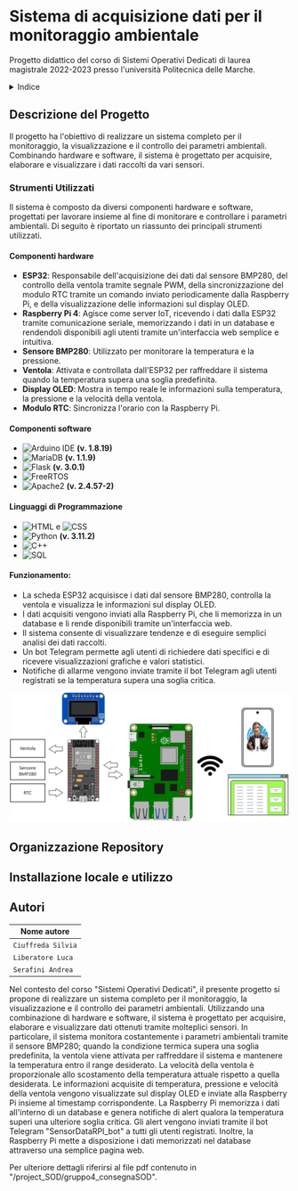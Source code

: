 # Sistema di acquisizione dati per il monitoraggio ambientale

Progetto didattico del corso di Sistemi Operativi Dedicati di laurea magistrale 2022-2023 presso l'università Politecnica delle Marche. 

<details>
  <summary>Indice</summary>
  
  - [Descrizione del Progetto](#descrizione-del-progetto)
    - [Strumenti Utilizzati](#strumenti-utilizzati)
       - [Componenti Software](#componenti-software)
       - [Componenti Hardware](#componenti-hardware)
       - [Linguaggi di Programmazione](#linguaggi-di-programmazione)
    - [Funzionamento](#funzionamento)
  - [Struttura Repository](#struttura-repository)
  - [Installazione Locale](#installazione-locale)
  - [Utilizzo](#utilizzo)
  - [Autori](#autori)
</details>

## Descrizione del Progetto
Il progetto ha l'obiettivo di realizzare un sistema completo per il monitoraggio, la visualizzazione e il controllo dei parametri ambientali. Combinando hardware e software, il sistema è progettato per acquisire, elaborare e visualizzare i dati raccolti da vari sensori.

### Strumenti Utilizzati
Il sistema è composto da diversi componenti hardware e software, progettati per lavorare insieme al fine di monitorare e controllare i parametri ambientali. Di seguito è riportato un riassunto dei principali strumenti utilizzati.

#### Componenti hardware
- **ESP32**: Responsabile dell'acquisizione dei dati dal sensore BMP280, del controllo della ventola tramite segnale PWM, della sincronizzazione del modulo RTC tramite un comando inviato periodicamente dalla Raspberry Pi, e della visualizzazione delle informazioni sul display OLED.
- **Raspberry Pi 4**: Agisce come server IoT, ricevendo i dati dalla ESP32 tramite comunicazione seriale, memorizzando i dati in un database e rendendoli disponibili agli utenti tramite un'interfaccia web semplice e intuitiva.
- **Sensore BMP280**: Utilizzato per monitorare la temperatura e la pressione.
- **Ventola**: Attivata e controllata dall'ESP32 per raffreddare il sistema quando la temperatura supera una soglia predefinita.
- **Display OLED**: Mostra in tempo reale le informazioni sulla temperatura, la pressione e la velocità della ventola.
- **Modulo RTC**: Sincronizza l'orario con la Raspberry Pi.

#### Componenti software

- ![Arduino IDE](https://img.shields.io/badge/Arduino_IDE-00979D?logo=arduino&logoColor=white)  **(v. 1.8.19)**
- ![MariaDB](https://img.shields.io/badge/MariaDB-003545?logo=mariadb&logoColor=white)  **(v. 1.1.9)**
- ![Flask](https://img.shields.io/badge/Flask-000000?logo=flask&logoColor=white)   **(v. 3.0.1)**
- ![FreeRTOS](https://img.shields.io/badge/FreeRTOS-003E85?logo=freertos&logoColor=white)
- ![Apache2](https://img.shields.io/badge/Apache-D22128?logo=apache&logoColor=white)   **(v. 2.4.57-2)**


#### Linguaggi di Programmazione
- ![HTML](https://img.shields.io/badge/HTML5-E34F26?logo=html5&logoColor=white) e ![CSS](https://img.shields.io/badge/CSS3-1572B6?logo=css3&logoColor=white) 
- ![Python](https://img.shields.io/badge/Python-3776AB?logo=python&logoColor=white)  **(v. 3.11.2)**
- ![C++](https://img.shields.io/badge/C++-00599C?logo=c%2B%2B&logoColor=white)
- ![SQL](https://img.shields.io/badge/SQL-4479A1?logo=sql&logoColor=white) 

  
#### Funzionamento:
- La scheda ESP32 acquisisce i dati dal sensore BMP280, controlla la ventola e visualizza le informazioni sul display OLED.
- I dati acquisiti vengono inviati alla Raspberry Pi, che li memorizza in un database e li rende disponibili tramite un'interfaccia web.
- Il sistema consente di visualizzare tendenze e di eseguire semplici analisi dei dati raccolti.
- Un bot Telegram permette agli utenti di richiedere dati specifici e di ricevere visualizzazioni grafiche e valori statistici.
- Notifiche di allarme vengono inviate tramite il bot Telegram agli utenti registrati se la temperatura supera una soglia critica.

![Diagramma dell'architettura](images/schema_blocchi.png)




## Organizzazione Repository 

## Installazione locale e utilizzo 

## Autori

|Nome autore 
|-----
|`Ciuffreda Silvia`
|`Liberatore Luca`
|`Serafini Andrea`


Nel contesto del corso "Sistemi Operativi Dedicati", il presente progetto si propone di realizzare un sistema completo per il monitoraggio, la visualizzazione e il controllo dei parametri ambientali. Utilizzando una combinazione di hardware e software, il sistema è progettato per acquisire, elaborare e visualizzare dati ottenuti tramite molteplici sensori. In particolare, il sistema monitora costantemente i parametri ambientali tramite il sensore BMP280; quando la condizione termica supera una soglia predefinita, la ventola viene attivata per raffreddare il sistema e mantenere la temperatura entro il range desiderato. La velocità della ventola è proporzionale allo scostamento della temperatura attuale rispetto a quella desiderata. Le informazioni acquisite di temperatura, pressione e velocità della ventola vengono visualizzate sul display OLED e inviate alla Raspberry Pi insieme al timestamp corrispondente. La Raspberry Pi memorizza i dati all'interno di un database e genera notifiche di alert qualora la temperatura superi una ulteriore soglia critica. Gli alert vengono inviati tramite il bot Telegram "SensorDataRPI_bot" a tutti gli utenti registrati. Inoltre, la Raspberry Pi mette a disposizione i dati memorizzati nel database attraverso una semplice pagina web.


Per ulteriore dettagli riferirsi al file pdf contenuto in "/project_SOD/gruppo4_consegnaSOD".


